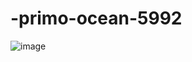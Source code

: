 # -primo-ocean-5992
![image]([https://drive.google.com/uc?export=view&id=](https://drive.google.com/file/d/1KzbJ7nIncrE5KCHzrU9Xyj9Q4WRS6N9u/view?usp=share_link)<FILE_ID>)
